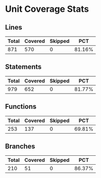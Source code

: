 # Unit Coverage Stats

## Lines

| Total | Covered | Skipped | PCT    |
| ----- | ------- | ------- | ------ |
| 871   | 570     | 0       | 81.16% |

## Statements

| Total | Covered | Skipped | PCT    |
| ----- | ------- | ------- | ------ |
| 979   | 652     | 0       | 81.77% |

## Functions

| Total | Covered | Skipped | PCT    |
| ----- | ------- | ------- | ------ |
| 253   | 137     | 0       | 69.81% |

## Branches

| Total | Covered | Skipped | PCT    |
| ----- | ------- | ------- | ------ |
| 210   | 51      | 0       | 86.37% |
